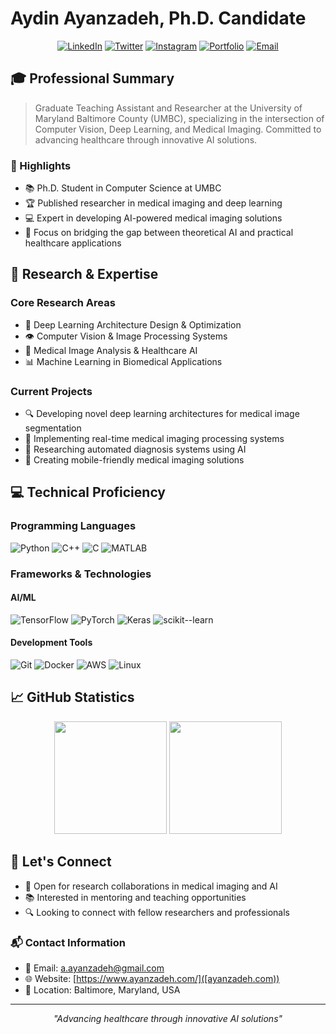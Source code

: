 # Aydin Ayanzadeh, Ph.D. Candidate
<div align="center">
  
[![LinkedIn](https://img.shields.io/badge/-LinkedIn-0077B5?style=for-the-badge&logo=Linkedin&logoColor=white)](https://www.linkedin.com/in/ayanzadeh93/)
[![Twitter](https://img.shields.io/badge/-Twitter-1DA1F2?style=for-the-badge&logo=Twitter&logoColor=white)](https://twitter.com/aydin_ayanzadeh)
[![Instagram](https://img.shields.io/badge/-Instagram-E4405F?style=for-the-badge&logo=Instagram&logoColor=white)](https://www.instagram.com/aydin_ayanzadeh/)
[![Portfolio](https://img.shields.io/badge/-Portfolio-000000?style=for-the-badge&logo=About.me&logoColor=white)](https://ayanzadeh.com)
[![Email](https://img.shields.io/badge/-Email-D14836?style=for-the-badge&logo=Gmail&logoColor=white)](mailto:a.ayanzadeh@gmail.com)

</div>

## 🎓 Professional Summary

> Graduate Teaching Assistant and Researcher at the University of Maryland Baltimore County (UMBC), specializing in the intersection of Computer Vision, Deep Learning, and Medical Imaging. Committed to advancing healthcare through innovative AI solutions.

### 🌟 Highlights
- 📚 Ph.D. Student in Computer Science at UMBC
- 🏆 Published researcher in medical imaging and deep learning
- 💻 Expert in developing AI-powered medical imaging solutions
- 🎯 Focus on bridging the gap between theoretical AI and practical healthcare applications

## 🔬 Research & Expertise

### Core Research Areas
- 🧠 Deep Learning Architecture Design & Optimization
- 👁️ Computer Vision & Image Processing Systems
- 🏥 Medical Image Analysis & Healthcare AI
- 📊 Machine Learning in Biomedical Applications

### Current Projects
- 🔍 Developing novel deep learning architectures for medical image segmentation
- 🎯 Implementing real-time medical imaging processing systems
- 🧪 Researching automated diagnosis systems using AI
- 📱 Creating mobile-friendly medical imaging solutions

## 💻 Technical Proficiency

### Programming Languages
![Python](https://img.shields.io/badge/Python-Expert-3776AB?style=flat&logo=python&logoColor=white&labelColor=333333)
![C++](https://img.shields.io/badge/C++-Advanced-00599C?style=flat&logo=c%2B%2B&logoColor=white&labelColor=333333)
![C](https://img.shields.io/badge/C-Advanced-A8B9CC?style=flat&logo=c&logoColor=white&labelColor=333333)
![MATLAB](https://img.shields.io/badge/MATLAB-Proficient-0076A8?style=flat&logo=mathworks&logoColor=white&labelColor=333333)

### Frameworks & Technologies
#### AI/ML
![TensorFlow](https://img.shields.io/badge/TensorFlow-Expert-FF6F00?style=flat&logo=tensorflow&logoColor=white&labelColor=333333)
![PyTorch](https://img.shields.io/badge/PyTorch-Advanced-EE4C2C?style=flat&logo=pytorch&logoColor=white&labelColor=333333)
![Keras](https://img.shields.io/badge/Keras-Advanced-D00000?style=flat&logo=keras&logoColor=white&labelColor=333333)
![scikit--learn](https://img.shields.io/badge/scikit--learn-Proficient-F7931E?style=flat&logo=scikit-learn&logoColor=white&labelColor=333333)

#### Development Tools
![Git](https://img.shields.io/badge/Git-Advanced-F05032?style=flat&logo=git&logoColor=white&labelColor=333333)
![Docker](https://img.shields.io/badge/Docker-Intermediate-2496ED?style=flat&logo=docker&logoColor=white&labelColor=333333)
![AWS](https://img.shields.io/badge/AWS-Intermediate-232F3E?style=flat&logo=amazon-aws&logoColor=white&labelColor=333333)
![Linux](https://img.shields.io/badge/Linux-Advanced-FCC624?style=flat&logo=linux&logoColor=white&labelColor=333333)

## 📈 GitHub Statistics

<div align="center">
  <img height="180em" src="https://github-readme-stats.vercel.app/api?username=Ayanzadeh93&show_icons=true&theme=tokyonight&include_all_commits=true&count_private=true"/>
  <img height="180em" src="https://github-readme-stats.vercel.app/api/top-langs/?username=Ayanzadeh93&layout=compact&langs_count=8&theme=tokyonight"/>
</div>

## 🤝 Let's Connect

- 💼 Open for research collaborations in medical imaging and AI
- 📚 Interested in mentoring and teaching opportunities
- 🔍 Looking to connect with fellow researchers and professionals

### 📬 Contact Information
- 📧 Email: [a.ayanzadeh@gmail.com](mailto:a.ayanzadeh@gmail.com)
- 🌐 Website: [https://www.ayanzadeh.com/]([ayanzadeh.com))
- 📍 Location: Baltimore, Maryland, USA

---

<div align="center">

*"Advancing healthcare through innovative AI solutions"*

</div>
